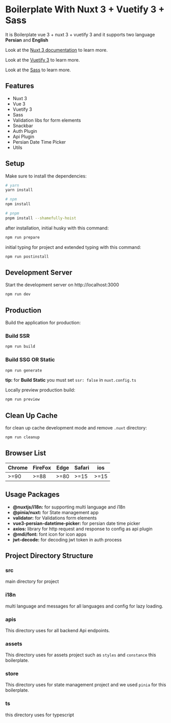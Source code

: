 # Boilerplate With Nuxt 3 + Vuetify 3 + Sass

It is Boilerplate vue 3 + nuxt 3 + vuetify 3 and it supports two language **Persian** and **English**

Look at the [Nuxt 3 documentation](https://nuxt.com/docs/getting-started/introduction) to learn more.

Look at the [Vuetify 3](https://vuetifyjs.com/en/) to learn more.

Look at the [Sass](https://sass-lang.com/) to learn more.

## Features

- Nuxt 3
- Vue 3
- Vuetify 3
- Sass
- Validation libs for form elements
- Snackbar
- Auth Plugin
- Api Plugin
- Persian Date Time Picker
- Utils

## Setup

Make sure to install the dependencies:

```bash
# yarn
yarn install

# npm
npm install

# pnpm
pnpm install --shamefully-hoist
```

after installation, initial husky with this command:

```bash
npm run prepare
```

initial typing for project and extended typing with this command:

```bash
npm run postinstall
```

## Development Server

Start the development server on http://localhost:3000

```bash
npm run dev
```

## Production

Build the application for production:

### Build SSR

```bash
npm run build
```

### Build SSG OR Static

```bash
npm run generate
```

**tip:** for **Build Static** you must set `ssr: false` in `nuxt.config.ts `

Locally preview production build:

```bash
npm run preview
```

## Clean Up Cache

for clean up cache development mode and remove `.nuxt` directory:

```bash
npm run cleanup
```

## Browser List

| Chrome | FireFox | Edge | Safari | ios  |
| ------ | ------- | ---- | ------ | ---- |
| >=90   | >=88    | >=80 | >=15   | >=15 |

## Usage Packages

- **@nuxtjs/i18n:** for supporting multi language and i18n
- **@pinia/nuxt:** for State management app
- **validator:** for Validations form elements
- **vue3-persian-datetime-picker:** for persian date time picker
- **axios:** library for http request and response to config as api plugin
- **@mdi/font:** font icon for icon apps
- **jwt-decode:** for decoding jwt token in auth process

## Project Directory Structure

### src

main directory for project

### i18n

multi language and messages for all languages and config for lazy loading.

### apis

This directory uses for all backend Api endpoints.

### assets

This directory uses for assets project such as `styles` and `constance` this boilerplate.

### store

This directory uses for state management project and we used `pinia` for this boilerplate.

### ts

this directory uses for typescript
